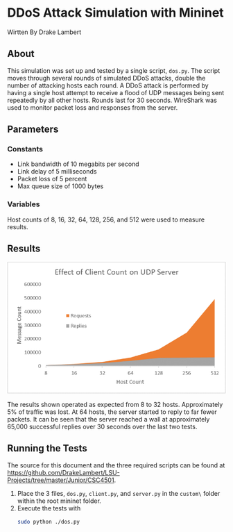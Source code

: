 #  DDoS Attack Simulation with Mininet

Wirtten By Drake Lambert

## About

This simulation was set up and tested by a single script, ```dos.py```. The script moves through several rounds of simulated DDoS attacks, double the number of attacking hosts each round. A DDoS attack is performed by having a single host attempt to receive a flood of UDP messages being sent repeatedly by all other hosts. Rounds last for 30 seconds. WireShark was used to monitor packet loss and responses from the server.

## Parameters

### Constants

- Link bandwidth of 10 megabits per second
- Link delay of 5 milliseconds
- Packet loss of 5 percent
- Max queue size of 1000 bytes

### Variables

Host counts of 8, 16, 32, 64, 128, 256, and 512 were used to measure results.

## Results

![results graph](./project-graph.png "Results Graph")

The results shown operated as expected from 8 to 32 hosts. Approximately 5% of traffic was lost. At 64 hosts, the server started to reply to far fewer packets. It can be seen that the server reached a wall at approximately 65,000 successful replies over 30 seconds over the last two tests.

## Running the Tests

The source for this document and the three required scripts can be found at https://github.com/DrakeLambert/LSU-Projects/tree/master/Junior/CSC4501.

1. Place the 3 files, ```dos.py```, ```client.py```, and ```server.py``` in the ```custom\``` folder within the root mininet folder.
1. Execute the tests with
    ```bash
    sudo python ./dos.py
    ```